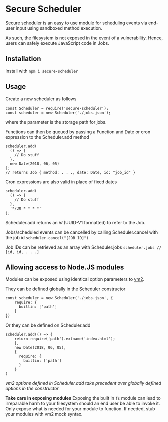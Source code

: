 # Secure Scheduler

Secure scheduler is an easy to use module for scheduling events via end-user input using sandboxed method execution.

As such, the filesystem is not exposed in the event of a vulnerability. Hence, users can safely execute JavaScript code in Jobs.

## Installation
Install with `npm i secure-scheduler`

## Usage
Create a new scheduler as follows
```
const Scheduler = require('secure-scheduler');
const scheduler = new Scheduler('./jobs.json');
```

where the parameter is the storage path for jobs.

Functions can then be queued by passing a Function and Date or cron expression to the Scheduler.add method
```
scheduler.add(
  () => {
    // Do stuff
  },
  new Date(2018, 06, 05)
);
// returns Job { method: . . ., date: Date, id: "job_id" }
```

Cron expressions are also valid in place of fixed dates
```
scheduler.add(
  () => {
    // Do stuff
  },
  '*/30 * * * *'
);
```

Scheduler.add returns an _id_ (UUID-V1 formatted) to refer to the Job.

Jobs/scheduled events can be cancelled by calling Scheduler.cancel with the job id
`scheduler.cancel("[JOB ID]")`

Job IDs can be retrieved as an array with Scheduler.jobs
`scheduler.jobs // [id, id, . . .]`

## Allowing access to Node.JS modules
Modules can be exposed using identical option parameters to [vm2](https://github.com/patriksimek/vm2).

They can be defined globally in the Scheduler constructor
```
const scheduler = new Scheduler('./jobs.json', {
    require: {
      builtin: ['path']
    }
})
```

Or they can be defined on Scheduler.add
```
scheduler.add(() => {
    return require('path').extname('index.html');
    },
    new Date(2018, 06, 05),
    {
      require: {
        builtin: ['path']
      }
    }
)
```

*vm2 options defined in Scheduler.add take precedent over globally defined options in the constructor*

**Take care in exposing modules**
Exposing the built in `fs` module can lead to irreparable harm to your filesystem should an end user be able to invoke it. Only expose what is needed for your module to function. If needed, stub your modules with vm2 mock syntax.